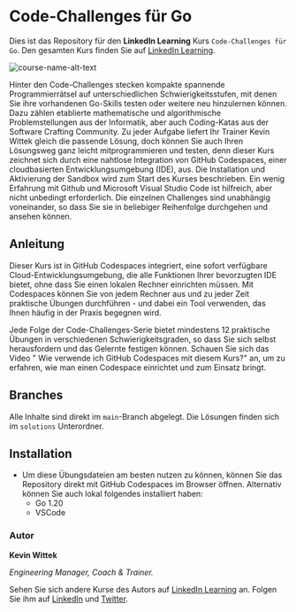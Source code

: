 # Code-Challenges für Go 

Dies ist das Repository für den **LinkedIn Learning** Kurs `Code-Challenges für Go`. Den gesamten Kurs finden Sie auf [LinkedIn Learning][lil-course-url].

![course-name-alt-text][lil-thumbnail-url]

Hinter den Code-Challenges stecken kompakte spannende Programmierrätsel auf unterschiedlichen Schwierigkeitsstufen, mit denen Sie ihre vorhandenen Go-Skills testen oder weitere neu hinzulernen können. Dazu zählen etablierte mathematische und algorithmische Problemstellungen aus der Informatik, aber auch Coding-Katas aus der Software Crafting Community.
Zu jeder Aufgabe liefert Ihr Trainer Kevin Wittek gleich die passende Lösung, doch können Sie auch Ihren Lösungsweg ganz leicht mitprogrammieren und testen, denn dieser Kurs zeichnet sich durch eine nahtlose Integration von GitHub Codespaces, einer cloudbasierten Entwicklungsumgebung (IDE), aus.
Die Installation und Aktivierung der Sandbox wird zum Start des Kurses  beschrieben. Ein wenig Erfahrung mit Github und Microsoft Visual Studio Code ist hilfreich, aber nicht unbedingt erforderlich. Die einzelnen Challenges sind unabhängig voneinander, so dass Sie sie in beliebiger Reihenfolge durchgehen und ansehen können.

## Anleitung

Dieser Kurs ist in GitHub Codespaces integriert, eine sofort verfügbare Cloud-Entwicklungsumgebung, die alle Funktionen Ihrer bevorzugten IDE bietet, ohne dass Sie einen lokalen Rechner einrichten müssen. Mit Codespaces können Sie von jedem Rechner aus und zu jeder Zeit praktische Übungen durchführen - und dabei ein Tool verwenden, das Ihnen häufig in der Praxis begegnen wird.

Jede Folge der Code-Challenges-Serie bietet mindestens 12 praktische Übungen in verschiedenen Schwierigkeitsgraden, so dass Sie sich selbst herausfordern und das Gelernte festigen können. Schauen Sie sich das Video " Wie verwende ich GitHub Codespaces mit diesem Kurs?" an, um zu erfahren, wie man einen Codespace einrichtet und zum Einsatz bringt.

## Branches

Alle Inhalte sind direkt im `main`-Branch abgelegt.
Die Lösungen finden sich im `solutions` Unterordner.

## Installation

* Um diese Übungsdateien am besten nutzen zu können, können Sie das Repository direkt mit GitHub Codespaces im Browser öffnen. Alternativ können Sie auch lokal folgendes installiert haben:
  * Go 1.20
  * VSCode

### Autor

**Kevin Wittek**

_Engineering Manager, Coach & Trainer._

Sehen Sie sich andere Kurse des Autors auf [LinkedIn Learning](https://www.linkedin.com/learning/instructors/kevin-wittek) an. Folgen Sie ihm auf [LinkedIn](https://www.linkedin.com/in/kevin-wittek?trk=lil_instructor) und [Twitter](https://twitter.com/kiview).

[lil-course-url]: https://www.linkedin.com/learning/
[lil-thumbnail-url]: http://
